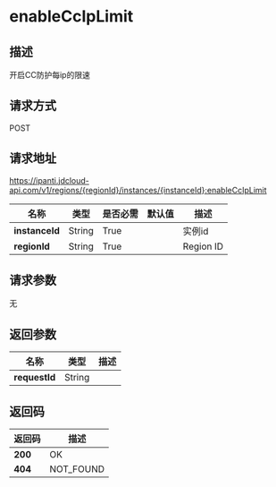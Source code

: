 # enableCcIpLimit


## 描述
开启CC防护每ip的限速

## 请求方式
POST

## 请求地址
https://ipanti.jdcloud-api.com/v1/regions/{regionId}/instances/{instanceId}:enableCcIpLimit

|名称|类型|是否必需|默认值|描述|
|---|---|---|---|---|
|**instanceId**|String|True||实例id|
|**regionId**|String|True||Region ID|

## 请求参数
无


## 返回参数
|名称|类型|描述|
|---|---|---|
|**requestId**|String||



## 返回码
|返回码|描述|
|---|---|
|**200**|OK|
|**404**|NOT_FOUND|
